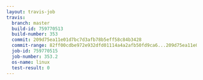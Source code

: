 ```yaml
---
layout: travis-job
travis:
  branch: master
  build-id: 759770513
  build-number: 353
  commit: 209d75ea11e01d7bc7d3afb78b5eff58c84b3428
  commit-range: 82ff00cdbe972e932dfd01114a4a2afb50fd9ca6...209d75ea11e01d7bc7d3afb78b5eff58c84b3428
  job-id: 759770515
  job-number: 353.2
  os-name: linux
  test-result: 0
---
```


